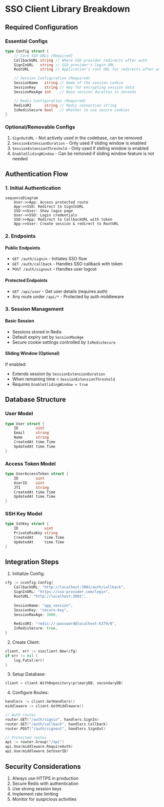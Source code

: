 # SSO Client Library Breakdown

## Required Configuration

### Essential Configs
```go
type Config struct {
    // Core SSO URLs (Required)
    CallbackURL string // Where SSO provider redirects after auth
    SignInURL   string // SSO provider's login URL
    RootURL     string // Application's root URL for redirects after auth

    // Session Configuration (Required)
    SessionName   string // Name of the session cookie
    SessionKey    string // Key for encrypting session data
    SessionMaxAge int    // Base session duration in seconds

    // Redis Configuration (Required)
    RedisURI      string // Redis connection string
    IsRedisSecure bool   // Whether to use secure cookies
}
```

### Optional/Removable Configs
1. `SignOutURL` - Not actively used in the codebase, can be removed
2. `SessionExtensionDuration` - Only used if sliding window is enabled
3. `SessionExtensionThreshold` - Only used if sliding window is enabled
4. `EnableSlidingWindow` - Can be removed if sliding window feature is not needed

## Authentication Flow

### 1. Initial Authentication
```mermaid
sequenceDiagram
    User->>App: Access protected route
    App->>SSO: Redirect to SignInURL
    SSO->>User: Show login page
    User->>SSO: Login credentials
    SSO->>App: Redirect to CallbackURL with token
    App->>User: Create session & redirect to RootURL
```

### 2. Endpoints

#### Public Endpoints
- `GET /auth/signin` - Initiates SSO flow
- `GET /auth/callback` - Handles SSO callback with token
- `POST /auth/signout` - Handles user logout

#### Protected Endpoints
- `GET /api/user` - Get user details (requires auth)
- Any route under `/api/*` - Protected by auth middleware

### 3. Session Management

#### Basic Session
- Sessions stored in Redis
- Default expiry set by `SessionMaxAge`
- Secure cookie settings controlled by `IsRedisSecure`

#### Sliding Window (Optional)
If enabled:
- Extends session by `SessionExtensionDuration`
- When remaining time < `SessionExtensionThreshold`
- Requires `EnableSlidingWindow = true`

## Database Structure

### User Model
```go
type User struct {
    ID        uint
    Email     string
    Name      string
    CreatedAt time.Time
    UpdatedAt time.Time
}
```

### Access Token Model
```go
type UserAccessToken struct {
    ID        uint
    UserID    uint
    JTI       string
    CreatedAt time.Time
    UpdatedAt time.Time
}
```

### SSH Key Model
```go
type SshKey struct {
    ID            uint
    PrivateRsaKey string
    CreatedAt     time.Time
    UpdatedAt     time.Time
}
```

## Integration Steps

1. Initialize Config:
```go
cfg := &config.Config{
    CallbackURL: "http://localhost:3001/auth/callback",
    SignInURL: "https://sso-provider.com/login",
    RootURL: "http://localhost:3001",
    
    SessionName: "app_session",
    SessionKey: "secure-key",
    SessionMaxAge: 3600,
    
    RedisURI: "redis://:password@localhost:6379/0",
    IsRedisSecure: true,
}
```

2. Create Client:
```go
client, err := ssoclient.New(cfg)
if err != nil {
    log.Fatal(err)
}
```

3. Setup Database:
```go
client = client.WithRepository(primaryDB, secondaryDB)
```

4. Configure Routes:
```go
handlers := client.GetHandlers()
middleware := client.GetMiddleware()

// Auth routes
router.GET("/auth/signin", handlers.SignIn)
router.GET("/auth/callback", handlers.Callback)
router.POST("/auth/signout", handlers.SignOut)

// Protected routes
api := router.Group("/api")
api.Use(middleware.RequireAuth)
api.Use(middleware.SetUserID)
```

## Security Considerations

1. Always use HTTPS in production
2. Secure Redis with authentication
3. Use strong session keys
4. Implement rate limiting
5. Monitor for suspicious activities 